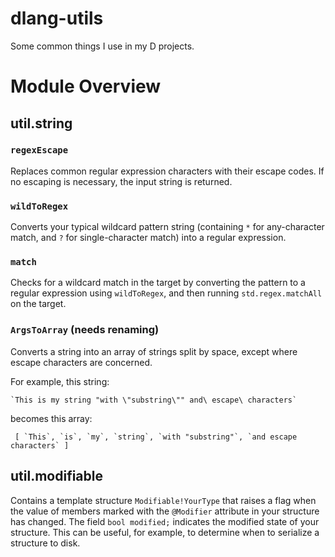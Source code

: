 # dlang-utils
Some common things I use in my D projects.

# Module Overview
## util.string
### `regexEscape`
Replaces common regular expression characters with their escape codes. If no escaping is necessary, the input string is returned.

### `wildToRegex`
Converts your typical wildcard pattern string (containing `*` for any-character match, and `?` for single-character match) into a regular expression.

### `match`
Checks for a wildcard match in the target by converting the pattern to a regular expression using `wildToRegex`, and then running `std.regex.matchAll` on the target.

### `ArgsToArray` (needs renaming)
Converts a string into an array of strings split by space, except where escape characters are concerned.

For example, this string:

`` `This is my string "with \"substring\"" and\ escape\ characters` ``

becomes this array:

`` [ `This`, `is`, `my`, `string`, `with "substring"`, `and escape characters` ]``

## util.modifiable
Contains a template structure `Modifiable!YourType` that raises a flag when the value of members marked with the `@Modifier` attribute in your structure has changed. The field `bool modified;` indicates the modified state of your structure. This can be useful, for example, to determine when to serialize a structure to disk.
